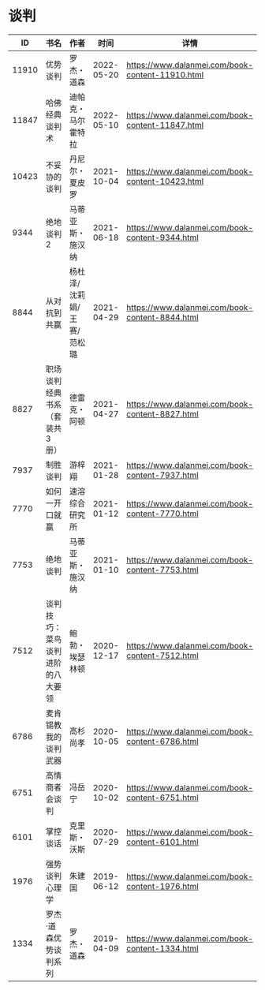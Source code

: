 # 谈判

| ID | 书名 | 作者 | 时间 | 详情 | 下载页面 | EPUB下载链接 | MOBI下载链接 | AZW3下载链接 |
| --- | --- | --- | --- | --- | --- | --- | --- | --- |
| 11910 | 优势谈判 | 罗杰・道森  | 2022-05-20 | https://www.dalanmei.com/book-content-11910.html | https://www.dalanmei.com/download-book-11910.html | http://ct.dalanmei.com/f/31084289-582388651-76a76b | http://ct.dalanmei.com/f/31084289-582394418-a22ab4 | http://ct.dalanmei.com/f/31084289-582391898-e76b3c |
| 11847 | 哈佛经典谈判术 | 迪帕克・马尔霍特拉 | 2022-05-10 | https://www.dalanmei.com/book-content-11847.html | https://www.dalanmei.com/download-book-11847.html | http://ct.dalanmei.com/f/31084289-578840354-da5118 | http://ct.dalanmei.com/f/31084289-578844267-70c4f3 | http://ct.dalanmei.com/f/31084289-578842637-0acb63 |
| 10423 | 不妥协的谈判 | 丹尼尔・夏皮罗 | 2021-10-04 | https://www.dalanmei.com/book-content-10423.html | https://www.dalanmei.com/download-book-10423.html | http://ct.dalanmei.com/f/31084289-570129121-8bc732 | http://ct.dalanmei.com/f/31084289-570271777-9d1d45 | http://ct.dalanmei.com/f/31084289-571410450-641b7b |
| 9344 | 绝地谈判2 | 马蒂亚斯・施汉纳 | 2021-06-18 | https://www.dalanmei.com/book-content-9344.html | https://www.dalanmei.com/download-book-9344.html | http://ct.dalanmei.com/f/31084289-571727197-ff644c | http://ct.dalanmei.com/f/31084289-572093203-6a5c8a | http://ct.dalanmei.com/f/31084289-572114201-28cc3b |
| 8844 | 从对抗到共赢 | 杨杜泽/沈莉娟/王赛/范松璐 | 2021-04-29 | https://www.dalanmei.com/book-content-8844.html | https://www.dalanmei.com/download-book-8844.html | http://ct.dalanmei.com/f/31084289-571714966-264e89 | http://ct.dalanmei.com/f/31084289-572113933-21eedd | http://ct.dalanmei.com/f/31084289-572122510-4c050b |
| 8827 | 职场谈判经典书系（套装共3册） | 德雷克・阿顿 | 2021-04-27 | https://www.dalanmei.com/book-content-8827.html | https://www.dalanmei.com/download-book-8827.html | http://ct.dalanmei.com/f/31084289-571714656-c842df | http://ct.dalanmei.com/f/31084289-572114012-a96dcd | http://ct.dalanmei.com/f/31084289-572123082-d1ba1f |
| 7937 | 制胜谈判 | 游梓翔 | 2021-01-28 | https://www.dalanmei.com/book-content-7937.html | https://www.dalanmei.com/download-book-7937.html | http://ct.dalanmei.com/f/31084289-571663174-ee1690 | http://ct.dalanmei.com/f/31084289-572116725-ee80c8 | http://ct.dalanmei.com/f/31084289-572176830-a314ca |
| 7770 | 如何一开口就赢 | 速溶综合研究所 | 2021-01-12 | https://www.dalanmei.com/book-content-7770.html | https://www.dalanmei.com/download-book-7770.html | http://ct.dalanmei.com/f/31084289-571652492-720984 | http://ct.dalanmei.com/f/31084289-572117507-b044ce | http://ct.dalanmei.com/f/31084289-572179959-1c8842 |
| 7753 | 绝地谈判 | 马蒂亚斯・施汉纳 | 2021-01-10 | https://www.dalanmei.com/book-content-7753.html | https://www.dalanmei.com/download-book-7753.html | http://ct.dalanmei.com/f/31084289-571652050-786a0f | http://ct.dalanmei.com/f/31084289-572117551-cbd98e | http://ct.dalanmei.com/f/31084289-572180019-ca44ff |
| 7512 | 谈判技巧：菜鸟谈判进阶的八大要领 | 鲍勃・埃瑟林顿 | 2020-12-17 | https://www.dalanmei.com/book-content-7512.html | https://www.dalanmei.com/download-book-7512.html | http://ct.dalanmei.com/f/31084289-571637989-48b710 | http://ct.dalanmei.com/f/31084289-572121664-254d01 | http://ct.dalanmei.com/f/31084289-572183157-7d4895 |
| 6786 | 麦肯锡教我的谈判武器 | 高杉尚孝 | 2020-10-05 | https://www.dalanmei.com/book-content-6786.html | https://www.dalanmei.com/download-book-6786.html | http://ct.dalanmei.com/f/31084289-571548446-8f3ace | http://ct.dalanmei.com/f/31084289-571819646-db9edb | http://ct.dalanmei.com/f/31084289-572199067-752f4e |
| 6751 | 高情商者会谈判 | 冯岳宁 | 2020-10-02 | https://www.dalanmei.com/book-content-6751.html | https://www.dalanmei.com/download-book-6751.html | http://ct.dalanmei.com/f/31084289-571548814-61b4e8 | http://ct.dalanmei.com/f/31084289-571820675-b619af | http://ct.dalanmei.com/f/31084289-572199473-59aa38 |
| 6101 | 掌控谈话 | 克里斯・沃斯 | 2020-07-29 | https://www.dalanmei.com/book-content-6101.html | https://www.dalanmei.com/download-book-6101.html | http://ct.dalanmei.com/f/31084289-571559007-614b9c | http://ct.dalanmei.com/f/31084289-571919712-80ffab | http://ct.dalanmei.com/f/31084289-572211412-e54755 |
| 1976 | 强势谈判心理学 | 朱建国 | 2019-06-12 | https://www.dalanmei.com/book-content-1976.html | https://www.dalanmei.com/download-book-1976.html | http://ct.dalanmei.com/f/31084289-571511090-8123b5 | http://ct.dalanmei.com/f/31084289-571776277-d3db79 | http://ct.dalanmei.com/f/31084289-571876105-eabfc2 |
| 1334 | 罗杰·道森优势谈判系列 | 罗杰・道森 | 2019-04-09 | https://www.dalanmei.com/book-content-1334.html | https://www.dalanmei.com/download-book-1334.html | http://ct.dalanmei.com/f/31084289-571424199-d54c5c | http://ct.dalanmei.com/f/31084289-571782721-38125e | http://ct.dalanmei.com/f/31084289-571883823-025694 |
